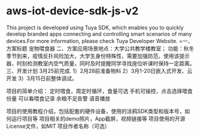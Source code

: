 # aws-iot-device-sdk-js-v2
This project is developed using Tuya SDK, which enables you to quickly develop branded apps connecting and controlling smart scenarios of many devices.For more information, please check Tuya Developer Website.
=一、方案标题
宠物喂食器
二、方案应用场景地点：大学公共教学楼教室；
功能：秋冬季节到来，疫情反扑风险加大，大学生身份特殊性，需要加强防范，使用该提示器，时刻检测教室内空气质量，同时及时提醒同学寻找座位听课时保持一定距离。
三、开发计划
3月25前完成.
1）2月28前准备物料
2）3月1-20日嵌入式开发、云开发
3）3月15日前整体调试。

项目的简单介绍：
定时喂食，周定时循环，食量可选
手机可操控，点击选择喂食份量
可以看喂食记录
余粮不足告警
语音播放

项目的使用教程介绍，包括配套的硬件设备，使用的涂鸦SDK类型和版本号，如何运行项目等
项目相关的demo照片，App截屏，视频链接等
项目使用的开源License文件，如MIT
项目作者名称（可选）
